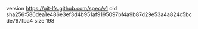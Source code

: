 version https://git-lfs.github.com/spec/v1
oid sha256:586dea1e486e3ef3d4b951af9195097bf4a9b87d29e53a4a824c5bcde797fba4
size 198
